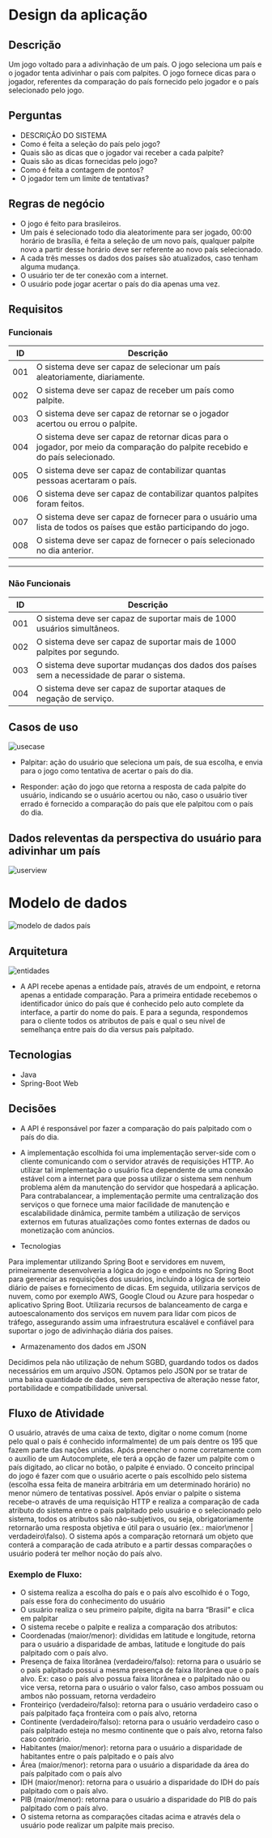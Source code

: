 # Design da aplicação

## Descrição
Um jogo voltado para a adivinhação de um país.
O jogo seleciona um país e o jogador tenta adivinhar o país com palpites. O jogo
fornece dicas para o jogador, referentes da comparação do país fornecido pelo jogador
e o país selecionado pelo jogo.

## Perguntas
- DESCRIÇÃO DO SISTEMA
- Como é feita a seleção do país pelo jogo?
- Quais são as dicas que o jogador vai receber a cada palpite?
- Quais são as dicas fornecidas pelo jogo?
- Como é feita a contagem de pontos?
- O jogador tem um limite de tentativas?

## Regras de negócio
- O jogo é feito para brasileiros.
- Um país é selecionado todo dia aleatorimente para ser jogado, 00:00
horário de brasília, é feita a seleção de um novo país, qualquer palpite novo a partir 
desse horário deve ser referente ao novo país selecionado.
- A cada três messes os dados dos países são atualizados, caso tenham alguma mudança.
- O usuário ter de ter conexão com a internet.
- O usuário pode jogar acertar o país do dia apenas uma vez.

## Requisitos
### Funcionais
| ID | Descrição | 
| ------------- | ------------- |
| 001 | O sistema deve ser capaz de selecionar um país aleatoriamente, diariamente.  |
| 002 | O sistema deve ser capaz de receber um país como palpite.  |
| 003 | O sistema deve ser capaz de retornar se o jogador acertou ou errou o palpite.  |
| 004 | O sistema deve ser capaz de retornar dicas para o jogador, por meio da comparação do palpite recebido e do país selecionado. |
| 005 | O sistema deve ser capaz de contabilizar quantas pessoas acertaram o país. |
| 006 | O sistema deve ser capaz de contabilizar quantos palpites foram feitos. |
| 007 | O sistema deve ser capaz de fornecer para o usuário uma lista de todos os países que estão participando do jogo. |
| 008 | O sistema deve ser capaz de fornecer o país selecionado no dia anterior. |

---

### Não Funcionais  
| ID | Descrição | 
| ------------- | ------------- |
| 001 | O sistema deve ser capaz de suportar mais de 1000 usuários simultâneos. |
| 002 | O sistema deve ser capaz de suportar mais de 1000 palpites por segundo. |
| 003 | O sistema deve suportar mudanças dos dados dos países sem a necessidade de parar o sistema. |
| 004 | O sistema deve ser capaz de suportar ataques de negação de serviço. |

## Casos de uso

![usecase](http://www.plantuml.com/plantuml/proxy?cache=no&src=https://raw.githubusercontent.com/nogueiralegacy/ds-2023-02/main/termo/image/plantuml/usecase.puml)

- Palpitar: ação do usuário que seleciona um país, de sua escolha, e envia para o jogo como tentativa de acertar o país do dia.

- Responder: ação do jogo que retorna a resposta de cada palpite do usuário, indicando se o usuário acertou ou não, caso o usuário tiver errado é fornecido a comparação do país que ele palpitou com o país do dia.

## Dados releventas da perspectiva do usuário para adivinhar um país
![userview](/termo/image/pais.png)

# Modelo de dados
![modelo de dados país](/termo/image/DER-new.png)

## Arquitetura
![entidades](/termo/image/Entidades.png)

- A API recebe apenas a entidade país, através de um endpoint, e retorna apenas a entidade comparação. Para a primeira entidade recebemos o identificador único do país que é conhecido pelo auto complete da interface, a partir do nome do país. E para a segunda, respondemos para o cliente todos os atributos de país e qual o seu nível de semelhança entre país do dia versus país palpitado.

## Tecnologias
- Java
- Spring-Boot Web

## Decisões
- A API é responsável por fazer a comparação do país palpitado com o país do dia. 

- A implementação escolhida foi uma implementação server-side com o cliente comunicando com o servidor através de requisições HTTP. Ao utilizar tal implementação o usuário fica dependente de uma conexão estável com a internet para que possa utilizar o sistema sem nenhum problema além da manutenção do servidor que hospedará a aplicação. Para contrabalancear, a implementação permite uma centralização dos serviços o que fornece uma maior facilidade de manutenção e escalabilidade dinâmica, permite também a utilização de serviços externos em futuras atualizações como fontes externas de dados ou monetização com anúncios.

- Tecnologias  

Para implementar utilizando Spring Boot e servidores em nuvem, primeiramente desenvolveria a lógica do jogo e endpoints no Spring Boot para gerenciar as requisições dos usuários, incluindo a lógica de sorteio diário de países e fornecimento de dicas. Em seguida, utilizaria serviços de nuvem, como por exemplo  AWS, Google Cloud ou Azure para hospedar o aplicativo Spring Boot. Utilizaria recursos de balanceamento de carga e autoescalonamento dos serviços em nuvem para lidar com picos de tráfego, assegurando assim uma infraestrutura escalável e confiável para suportar o jogo de adivinhação diária dos países.

- Armazenamento dos dados em JSON  

Decidimos pela não utilização de nehum SGBD, guardando todos os dados necessários em um arquivo JSON. Optamos pelo JSON por se tratar de uma baixa quantidade de dados, sem perspectiva de alteração nesse fator, portabilidade e compatibilidade universal.

## Fluxo de Atividade

O usuário, através de uma caixa de texto, digitar o nome comum (nome pelo qual o país é conhecido informalmente) de um país dentre os 195 que fazem parte das nações unidas. Após preencher o nome corretamente com o auxílio de um Autocomplete, ele terá a opção de fazer um palpite com o país digitado, ao clicar no botão, o palpite é enviado. O conceito principal do jogo é fazer com que o usuário acerte o país escolhido pelo sistema (escolha essa feita de maneira arbitrária em um determinado horário) no menor número de tentativas possível. Após enviar o palpite o sistema recebe-o através de uma requisição HTTP e realiza a comparação de cada atributo do sistema entre o país palpitado pelo usuário e o selecionado pelo sistema, todos os atributos são não-subjetivos, ou seja, obrigatoriamente retornarão uma resposta objetiva e útil para o usuário (ex.: maior\menor | verdadeiro\falso).
O sistema após a comparação retornará um objeto que conterá a comparação de cada atributo e a partir dessas comparações o usuário poderá ter melhor noção do país alvo.

### Exemplo de Fluxo:
- O sistema realiza a escolha do país e o país alvo escolhido é o Togo, país esse fora do conhecimento do usuário
- O usuário realiza o seu primeiro palpite, digita na barra “Brasil” e clica em palpitar
- O sistema recebe o palpite e realiza a comparação dos atributos:
- Coordenadas (maior/menor): divididas em latitude e longitude, retorna para o usuário a disparidade de ambas, latitude e longitude do país palpitado com o país alvo.
- Presença de faixa litorânea (verdadeiro/falso): retorna para o usuário se o país palpitado possui a mesma presença de faixa litorânea que o país alvo. Ex: caso o país alvo possua faixa litorânea e o palpitado não ou vice versa, retorna para o usuário o valor falso, caso ambos possuam ou ambos não possuam, retorna verdadeiro
- Fronteiriço (verdadeiro/falso): retorna para o usuário verdadeiro caso o país palpitado faça fronteira com o país alvo, retorna
- Continente (verdadeiro/falso): retorna para o usuário verdadeiro caso o país palpitado esteja no mesmo continente que o país alvo, retorna falso caso contrário.
- Habitantes (maior/menor): retorna para o usuário a disparidade de habitantes entre o país palpitado e o país alvo
- Área (maior/menor): retorna para o usuário a disparidade da área do país palpitado com o país alvo
- IDH  (maior/menor): retorna para o usuário a disparidade do IDH do país palpitado com o país alvo.
- PIB (maior/menor): retorna para o usuário a disparidade do PIB do país palpitado com o país alvo.
- O sistema retorna as comparações citadas acima e através dela o usuário pode realizar um palpite mais preciso.
